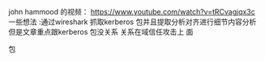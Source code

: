 john hammood 的视频：
https://www.youtube.com/watch?v=tRCvagjqx3c
一些想法 :通过wireshark 抓取kerberos 包并且提取分析对齐进行细节内容分析
但是文章重点跟kerberos 包没关系 关系在域信任攻击上 面 

包